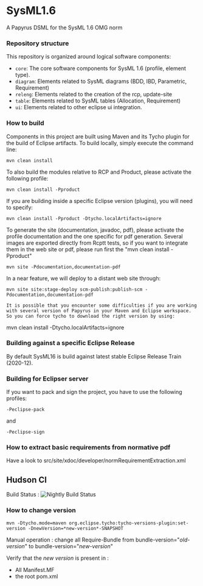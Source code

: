 # SysML1.6
A Papyrus DSML for the SysML 1.6 OMG norm

### Repository structure ###

This repository is organized around logical software components:

* `core`: The core software components for SysML 1.6 (profile, element type).
* `diagram`: Elements related to SysML diagrams (BDD, IBD, Parametric, Requirement)
* `releng`: Elements related to the creation of the rcp, update-site
* `table`: Elements related to SysML tables (Allocation, Requirement)
* `ui`: Elements related to other eclipse ui integration.

### How to build ###

Components in this project are built using Maven and its Tycho plugin for the build of Eclipse artifacts.
To build locally, simply execute the command line:

```
mvn clean install
```

To also build the modules relative to RCP and Product, please activate the following profile:

```
mvn clean install -Pproduct
```

If you are building inside a specific Eclipse version (plugins), you will need to specify:

```
mvn clean install -Pproduct -Dtycho.localArtifacts=ignore
```

To generate the site (documentation, javadoc, pdf), please activate the profile documentation and the one specific for pdf generation.
Several images are exported directly from Rcptt tests, so if you want to integrate them in the web site or pdf, please run first the "mvn clean install -Pproduct"

```
mvn site -Pdocumentation,documentation-pdf
```

In a near feature, we will deploy to a distant web site through:

```
mvn site site:stage-deploy scm-publish:publish-scm -Pdocumentation,documentation-pdf

It is possible that you encounter some difficulties if you are working with several version of Papyrus in your Maven and Eclipse workspace.
So you can force tycho to download the right version by using:

```
mvn clean install -Dtycho.localArtifacts=ignore 

### Building against a specific Eclipse Release ###

By default SysML16 is build against latest stable Eclipse Release Train (2020-12).

### Building for Eclipser server ###

If you want to pack and sign the project, you have to use the following profiles:

```
-Peclipse-pack
```

and

```
-Peclipse-sign
```

### How to extract basic requirements from normative pdf ###

Have a look to src/site/xdoc/developer/normRequirementExtraction.xml

## Hudson CI 
Build Status : ![Nightly Build Status](https://ci.eclipse.org/papyrus/view/Sysml/job/papyrus-sysml16-master/lastBuild/buildStatus)

### How to change version ###

```
mvn -Dtycho.mode=maven org.eclipse.tycho:tycho-versions-plugin:set-version -DnewVersion=*new-version*-SNAPSHOT
```
Manual operation : change all Require-Bundle from bundle-version="*old-version*" to bundle-version="*new-version*"

Verify that the *new version* is present in : 
 - All Manifest.MF 
 - the root pom.xml